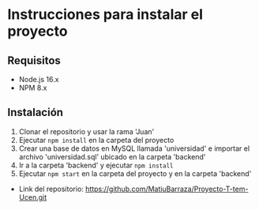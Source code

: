 # Instrucciones para instalar el proyecto

## Requisitos

- Node.js 16.x
- NPM 8.x

## Instalación

1. Clonar el repositorio y usar la rama 'Juan'
2. Ejecutar `npm install` en la carpeta del proyecto
3. Crear una base de datos en MySQL llamada 'universidad' e importar el archivo 'universidad.sql' ubicado en la carpeta 'backend'
4. Ir a la carpeta 'backend' y ejecutar `npm install`
5. Ejecutar `npm start` en la carpeta del proyecto y en la carpeta 'backend'


- Link del repositorio: https://github.com/MatiuBarraza/Proyecto-T-tem-Ucen.git